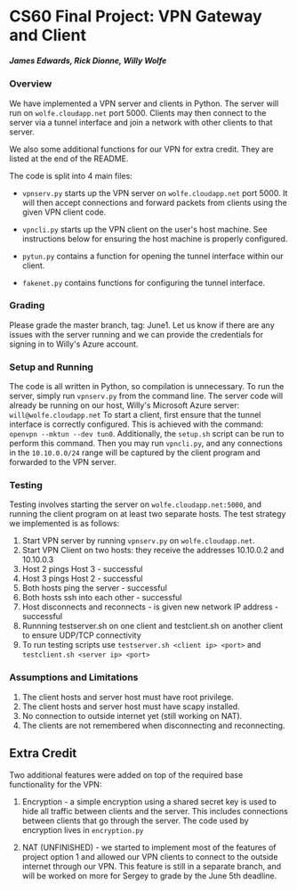 # CS60 Final Project: VPN Gateway and Client

##### James Edwards, Rick Dionne, Willy Wolfe

### Overview

We have implemented a VPN server and clients in Python. The server will run on `wolfe.cloudapp.net` port 5000. Clients may then connect to the server via a tunnel interface and join a network with other clients to that server.

We also some additional functions for our VPN for extra credit. They are listed at the end of the README.

The code is split into 4 main files:

* `vpnserv.py` starts up the VPN server on `wolfe.cloudapp.net` port 5000. It will then accept connections and forward packets from clients using the given VPN client code.

* `vpncli.py` starts up the VPN client on the user's host machine. See instructions below for ensuring the host machine is properly configured.

* `pytun.py` contains a function for opening the tunnel interface within our client.

* `fakenet.py` contains functions for configuring the tunnel interface.

### Grading

Please grade the master branch, tag: June1. Let us know if there are any issues with the server running and we can provide the credentials for signing in to Willy's Azure account.

### Setup and Running

The code is all written in Python, so compilation is unnecessary.
To run the server, simply run `vpnserv.py` from the command line. The server code will already be running on our host, Willy's Microsoft Azure server: `will@wolfe.cloudapp.net`
To start a client, first ensure that the tunnel interface is correctly configured. 
This is achieved with the command: `openvpn --mktun --dev tun0`. Additionally, the `setup.sh` script can be run to perform this command.
Then you may run `vpncli.py`, and any connections in the `10.10.0.0/24` range will be captured by the client program and forwarded to the VPN server.

### Testing

Testing involves starting the server on `wolfe.cloudapp.net:5000`, and running the client program on at least two separate hosts. The test strategy we implemented is as follows:

1. Start VPN server by running `vpnserv.py` on `wolfe.cloudapp.net`.
2. Start VPN Client on two hosts: they receive the addresses 10.10.0.2 and 10.10.0.3
3. Host 2 pings Host 3 - successful
4. Host 3 pings Host 2 - successful
5. Both hosts ping the server - successful
6. Both hosts ssh into each other - successful
7. Host disconnects and reconnects - is given new network IP address - successful
8. Runnning testserver.sh on one client and testclient.sh on another client to ensure UDP/TCP connectivity 
9. To run testing scripts use ``testserver.sh <client ip> <port>`` and ``testclient.sh <server ip> <port>``

### Assumptions and Limitations

1. The client hosts and server host must have root privilege.
2. The client hosts and server host must have scapy installed.
3. No connection to outside internet yet (still working on NAT).
4. The clients are not remembered when disconnecting and reconnecting.

## Extra Credit

Two additional features were added on top of the required base functionality for the VPN:

1. Encryption - a simple encryption using a shared secret key is used to hide all traffic between clients and the server. This includes connections between clients that go through the server. The code used by encryption lives in `encryption.py`

2. NAT (UNFINISHED) - we started to implement most of the features of project option 1 and allowed our VPN clients to connect to the outside internet through our VPN. This feature is still in a separate branch, and will be worked on more for Sergey to grade by the June 5th deadline.
